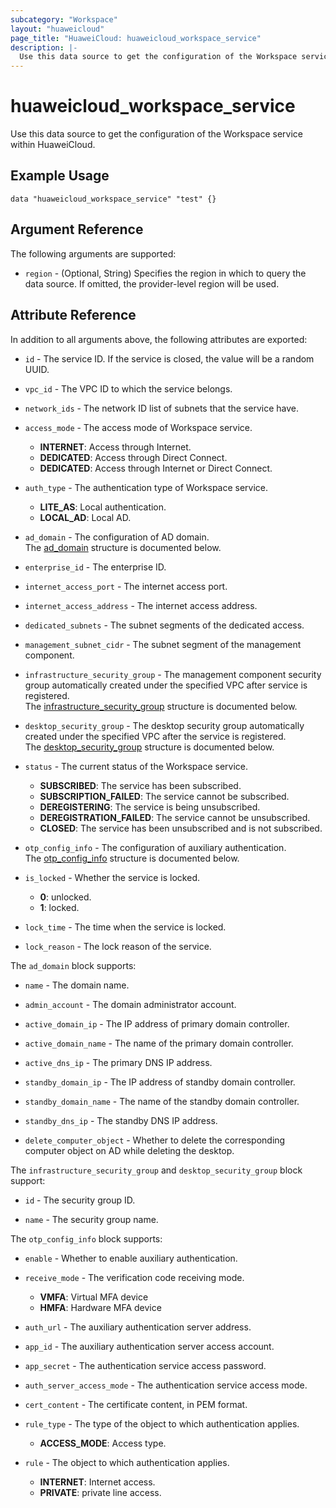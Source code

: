 ```yaml
---
subcategory: "Workspace"
layout: "huaweicloud"
page_title: "HuaweiCloud: huaweicloud_workspace_service"
description: |-
  Use this data source to get the configuration of the Workspace service within HuaweiCloud.
---
```


# huaweicloud_workspace_service

Use this data source to get the configuration of the Workspace service within HuaweiCloud.

## Example Usage

```hcl
data "huaweicloud_workspace_service" "test" {}
```

## Argument Reference

The following arguments are supported:

* `region` - (Optional, String) Specifies the region in which to query the data source.
  If omitted, the provider-level region will be used.

## Attribute Reference

In addition to all arguments above, the following attributes are exported:

* `id` - The service ID.
  If the service is closed, the value will be a random UUID.

* `vpc_id` - The VPC ID to which the service belongs.

* `network_ids` - The network ID list of subnets that the service have.

* `access_mode` - The access mode of Workspace service.
  + **INTERNET**: Access through Internet.
  + **DEDICATED**: Access through Direct Connect.
  + **DEDICATED**: Access through Internet or Direct Connect.

* `auth_type` - The authentication type of Workspace service.
  + **LITE_AS**: Local authentication.
  + **LOCAL_AD**: Local AD.

* `ad_domain` - The configuration of AD domain.  
  The [ad_domain](#workspace_data_service_ad_domain) structure is documented below.

* `enterprise_id` - The enterprise ID.

* `internet_access_port` - The internet access port.

* `internet_access_address` - The internet access address.

* `dedicated_subnets` - The subnet segments of the dedicated access.

* `management_subnet_cidr` - The subnet segment of the management component.

* `infrastructure_security_group` - The management component security group automatically created under the specified
  VPC after service is registered.  
  The [infrastructure_security_group](#workspace_data_service_security_group) structure is documented below.

* `desktop_security_group` - The desktop security group automatically created under the specified VPC after the service
  is registered.  
  The [desktop_security_group](#workspace_data_service_security_group) structure is documented below.

* `status` - The current status of the Workspace service.
  + **SUBSCRIBED**: The service has been subscribed.
  + **SUBSCRIPTION_FAILED**: The service cannot be subscribed.
  + **DEREGISTERING**: The service is being unsubscribed.
  + **DEREGISTRATION_FAILED**: The service cannot be unsubscribed.
  + **CLOSED**: The service has been unsubscribed and is not subscribed.

* `otp_config_info` - The configuration of auxiliary authentication.  
  The [otp_config_info](#workspace_data_service_otp_config_info) structure is documented below.

* `is_locked` - Whether the service is locked.
  + **0**: unlocked.
  + **1**: locked.

* `lock_time` - The time when the service is locked.

* `lock_reason` - The lock reason of the service.

<a name="workspace_data_service_ad_domain"></a>
The `ad_domain` block supports:

* `name` - The domain name.

* `admin_account` - The domain administrator account.

* `active_domain_ip` - The IP address of primary domain controller.

* `active_domain_name` - The name of the primary domain controller.

* `active_dns_ip` - The primary DNS IP address.

* `standby_domain_ip` - The IP address of standby domain controller.

* `standby_domain_name` - The name of the standby domain controller.

* `standby_dns_ip` - The standby DNS IP address.

* `delete_computer_object` - Whether to delete the corresponding computer object on AD while deleting the desktop.

<a name="workspace_data_service_security_group"></a>
The `infrastructure_security_group` and `desktop_security_group` block support:

* `id` - The security group ID.

* `name` - The security group name.

<a name="workspace_data_service_otp_config_info"></a>
The `otp_config_info` block supports:

* `enable` - Whether to enable auxiliary authentication.

* `receive_mode` - The verification code receiving mode.
  + **VMFA**: Virtual MFA device
  + **HMFA**: Hardware MFA device

* `auth_url` - The auxiliary authentication server address.

* `app_id` - The auxiliary authentication server access account.

* `app_secret` - The authentication service access password.

* `auth_server_access_mode` - The authentication service access mode.

* `cert_content` - The certificate content, in PEM format.

* `rule_type` - The type of the object to which authentication applies.
  + **ACCESS_MODE**: Access type.

* `rule` - The object to which authentication applies.
  + **INTERNET**: Internet access.
  + **PRIVATE**: private line access.

